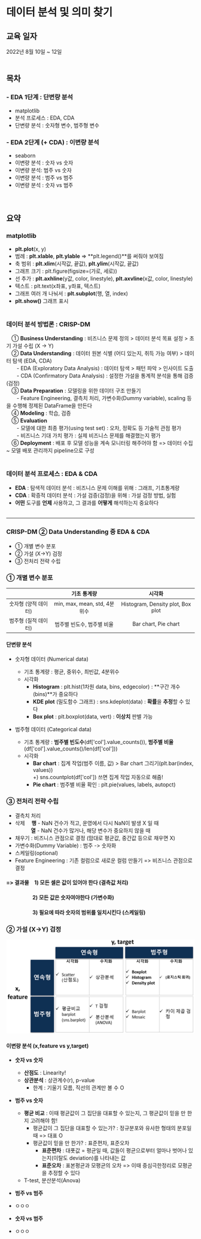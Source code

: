 # 데이터 분석 및 의미 찾기 


## 교육 일자
2022년 8월 10일 ~ 12일<br/><br/>


## 목차  

### - EDA 1단계 : 단변량 분석 
  * matplotlib  
  * 분석 프로세스 : EDA, CDA   
  * 단변량 분석 : 숫자형 변수, 범주형 변수
  
### - EDA 2단계 (+ CDA) : 이변량 분석 
  * seaborn  
  * 이변량 분석 : 숫자 vs 숫자  
  * 이변량 분석: 범주 vs 숫자
  * 이변량 분석 : 범주 vs 범주
  * 이변량 분석 : 숫자 vs 범주  <br/><br/><br/>
  

## 요약  

### matplotlib 
  * **plt.plot**(x, y)
  * 범례 : **plt.xlable**, **plt.ylable** => **plt.legend()**를 써줘야 보여짐
  * 축 범위 : **plt.xlim**(시작값, 끝값), **plt.ylim**(시작값, 끝값)
  * 그래프 크기 : plt.figure(figsize=(가로, 세로))
  * 선 추가 : **plt.axhline**(y값, color, linestyle), **plt.axvline**(x값, color, linestyle)
  * 텍스트 : plt.text(x좌표, y좌표, 텍스트)
  * 그래프 여러 개 나눠서 : **plt.subplot**(행, 열, index)
  * **plt.show()** 그래프 표시<br/><br/>
  
### 데이터 분석 방법론 : CRISP-DM
　① **Business Understanding** : 비즈니스 문제 정의 > 데이터 분석 목표 설정 > 초기 가설 수립 (X -> Y)  
　② **Data Understanding** : 데이터 원본 식별 (어디 있는지, 취득 가능 여부) > 데이터 탐색 (EDA, CDA)  
　　- EDA (Exploratory Data Analysis) : 데이터 탐색 > 패턴 파악 > 인사이트 도출  
　　- CDA (Confirmatory Data Analysis) : 설정한 가설을 통계적 분석을 통해 검증(검정)  
　③ **Data Preparation** : 모델링을 위한 데이터 구조 만들기   
　　- Feature Engineering, 결측치 처리, 가변수화(Dummy variable), scaling 등을 수행해 정제된 DataFrame을 만든다  
　④ **Modeling** : 학습, 검증  
　⑤ **Evaluation**  
　　- 모델에 대한 최종 평가(using test set) : 오차, 정확도 등 기술적 관점 평가  
　　- 비즈니스 기대 가치 평가 : 실제 비즈니스 문제를 해결했는지 평가   
　⑥ **Deployment** : 배포 후 모델 성능을 계속 모니터링 해주어야 함 => 데이터 수집 ~ 모델 배포 관리까지 pipeline으로 구성<br/><br/>
  
### 데이터 분석 프로세스 : EDA & CDA
  * **EDA** : 탐색적 데이터 분석 : 비즈니스 문제 이해를 위해 : 그래프, 기초통계량
  * **CDA** : 확증적 데이터 분석 : 가설 검증(검정)을 위해 : 가설 검정 방법, 실험
  * **어떤** 도구를 **언제** 사용하고, 그 결과를 **어떻게** 해석하는지 중요하다
<br/><br/>
__ __ __ __ __ __ __


### CRISP-DM ② Data Understanding 중 EDA & CDA
 * ① 개별 변수 분포
 * ② 가설 (X->Y) 검정
 * ③ 전처리 전략 수립  

### ① 개별 변수 분포
  
|                       |          기초 통계량         |               시각화              |
|:---------------------:|:----------------------------:|:---------------------------------:|
|  숫자형 (양적 데이터) |  min, max, mean, std, 4분위수 | Histogram, Density plot, Box plot |
|  범주형 (질적 데이터) |   범주별 빈도수, 범주별 비율  |        Bar chart, Pie chart       |
  
#### 단변량 분석 
  * 숫자형 데이터 (Numerical data)
    * 기초 통계량 : 평균, 중위수, 최빈값, 4분위수
    * 시각화 
      - **Histogram** : plt.hist(1차원 data, bins, edgecolor) : **구간 개수(bins)**가 중요하다 
      - **KDE plot** (밀도함수 그래프) : sns.kdeplot(data) : **확률**을 **추정**할 수 있다
      - **Box plot** : plt.boxplot(data, vert) : **이상치** 판별 가능  


  * 범주형 데이터 (Categorical data)
    * 기초 통계량 : **범주별 빈도수**(df['col'].value_counts()), 
    **범주별 비율**(df['col'].value_counts()/len(df['col']))
    * 시각화
      * **Bar chart** : 집계 작업(범주 이름, 값) > Bar chart 그리기(plt.bar(index, values))  
      +) sns.countplot(df['col']) 쓰면 집계 작업 자동으로 해줌!
      * **Pie chart** : 범주별 비율 확인 : plt.pie(values, labels, autopct)


### ③ 전처리 전략 수립
 * 결측치 처리
  * 삭제　 **행** - NaN 건수가 적고, 운영에서 다시 NaN이 발생 X 일 때  
　　　**열** - NaN 건수가 많거나, 해당 변수가 중요하지 않을 때
  * 채우기 : 비즈니스 관점으로 결정 (맘대로 평균값, 중간값 등으로 채우면 X)
 * 가변수화(Dummy Variable) : 범주 -> 숫자화
 * 스케일링(optional)
 * Feature Engineering : 기존 컬럼으로 새로운 컬럼 만들기 => 비즈니스 관점으로 결정 
#### => 결과물　1) 모든 셀은 값이 있어야 한다 (결측값 처리)
#### 　　　　　2) 모든 값은 숫자여야한다 (가변수화)
#### 　　　　　3) 필요에 따라 숫자의 범위를 일치시킨다 (스케일링)


### ② 가설 (X->Y) 검정

![두 변수 사이 관계](./tab1.jpg)

#### 이변량 분석 (x,feature vs y,target)
  * **숫자 vs 숫자**
    * **산점도** : Linearity!
    * **상관분석** : 상관계수(r), p-value
      * 한계 : 기울기 모름, 직선의 관계만 볼 수 O

  * **범주 vs 숫자**
    * **평균 비교** : 이때 평균값이 그 집단을 대표할 수 있는지, 그 평균값이 믿을 만 한지 고려해야 함!  
      * 평균값이 그 집단을 대표할 수 있는가? : 정규분포와 유사한 형태의 분포일 때 => 대표 O
      * 평균값이 믿을 만 한가? : 표준편차, 표준오차
        * **표준편차** : 대푯값 = 평균일 때, 값들이 평균으로부터 얼마나 벗어나 있는지(이탈도 deviation)를 나타내는 값
        * **표준오차** : 표본평균과 모평균의 오차 => 이때 중심극한정리로 모평균을 추정할 수 있다
    * T-test, 분산분석(Anova)

  * **범주 vs 범주**
   * ㅇㅇㅇ

  * **숫자 vs 범주**
   * ㅇㅇㅇ


